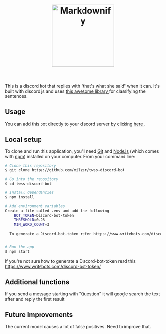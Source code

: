 
<h1 align="center">
  <br>
  <a><img src="https://images-na.ssl-images-amazon.com/images/I/61DtsGde--L._SL1500_.jpg" alt="Markdownify" width="200"></a>
  <br>

  <br>
</h1>

This is a discord bot that replies with "that's what she said" when it can. It's built with discord.js and uses <a href="https://github.com/DanielRapp/twss.js" >this awesome library </a> for classifying the sentences.

## Usage
You can add this bot directly to your discord server by clicking <a href="https://milzar.github.io/twss-discord-bot-website">here </a>.

## Local setup

To clone and run this application, you'll need [Git](https://git-scm.com) and [Node.js](https://nodejs.org/en/download/) (which comes with [npm](http://npmjs.com)) installed on your computer. From your command line:

```bash
# Clone this repository
$ git clone https://github.com/milzar/twss-discord-bot

# Go into the repository
$ cd twss-discord-bot

# Install dependencies
$ npm install

# Add environment variables
Create a file called .env and add the following
    BOT_TOKEN=Discord-bot-token
    THRESHOLD=0.93
    MIN_WORD_COUNT=3
  
  To generate a Discord-bot-token refer https://www.writebots.com/discord-bot-token/


# Run the app
$ npm start
```
If you're not sure how to generate a Discord-bot-token read this https://www.writebots.com/discord-bot-token/


Additional functions
--
 If you send a message starting with "Question" it will google search the text after and reply the first result 


 Future Improvements
--
 The current model causes a lot of false positives. Need to improve that.